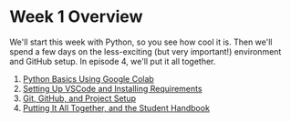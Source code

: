 # Week 1 Overview

We'll start this week with Python, so you see how cool it is. Then we'll spend a few days on the less-exciting (but very important!) environment and GitHub setup. In episode 4, we'll put it all together.

1. [Python Basics Using Google Colab](ep1/)
2. [Setting Up VSCode and Installing Requirements](ep2/)
3. [Git, GitHub, and Project Setup](ep3/)
4. [Putting It All Together, and the Student Handbook](ep4/)
